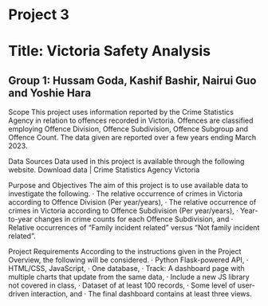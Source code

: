 # **Project 3**
# **Title: Victoria Safety Analysis**

## **Group 1: Hussam Goda, Kashif Bashir, Nairui Guo and Yoshie Hara**


Scope This project uses information reported by the Crime Statistics Agency in relation to offences recorded in Victoria. Offences are classified employing Offence Division, Offence Subdivision, Offence Subgroup and Offence Count. The data given are reported over a few years ending March 2023.

Data Sources Data used in this project is available through the following website. Download data | Crime Statistics Agency Victoria

Purpose and Objectives The aim of this project is to use available data to investigate the following. · The relative occurrence of crimes in Victoria according to Offence Division (Per year/years), · The relative occurrence of crimes in Victoria according to Offence Subdivision (Per year/years), · Year-to-year changes in crime counts for each Offence Subdivision, and · Relative occurrences of “Family incident related” versus “Not family incident related”.

Project Requirements According to the instructions given in the Project Overview, the following will be considered. · Python Flask-powered API, · HTML/CSS, JavaScript, · One database, · Track: A dashboard page with multiple charts that update from the same data, · Include a new JS library not covered in class, · Dataset of at least 100 records, · Some level of user-driven interaction, and · The final dashboard contains at least three views.
